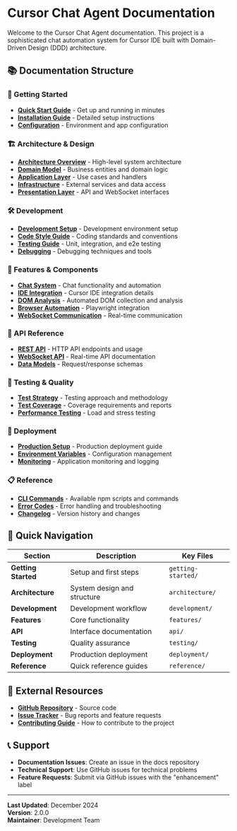 # Cursor Chat Agent Documentation

Welcome to the Cursor Chat Agent documentation. This project is a sophisticated chat automation system for Cursor IDE built with Domain-Driven Design (DDD) architecture.

## 📚 Documentation Structure

### 🚀 Getting Started
- **[Quick Start Guide](getting-started/quick-start.md)** - Get up and running in minutes
- **[Installation Guide](getting-started/installation.md)** - Detailed setup instructions
- **[Configuration](getting-started/configuration.md)** - Environment and app configuration

### 🏗️ Architecture & Design
- **[Architecture Overview](architecture/overview.md)** - High-level system architecture
- **[Domain Model](architecture/domain-model.md)** - Business entities and domain logic
- **[Application Layer](architecture/application-layer.md)** - Use cases and handlers
- **[Infrastructure](architecture/infrastructure.md)** - External services and data access
- **[Presentation Layer](architecture/presentation-layer.md)** - API and WebSocket interfaces

### 🛠️ Development
- **[Development Setup](development/setup.md)** - Development environment setup
- **[Code Style Guide](development/code-style.md)** - Coding standards and conventions
- **[Testing Guide](development/testing.md)** - Unit, integration, and e2e testing
- **[Debugging](development/debugging.md)** - Debugging techniques and tools

### 🔧 Features & Components
- **[Chat System](features/chat-system.md)** - Chat functionality and automation
- **[IDE Integration](features/ide-integration.md)** - Cursor IDE integration details
- **[DOM Analysis](features/dom-analysis.md)** - Automated DOM collection and analysis
- **[Browser Automation](features/browser-automation.md)** - Playwright integration
- **[WebSocket Communication](features/websocket.md)** - Real-time communication

### 📖 API Reference
- **[REST API](api/rest-api.md)** - HTTP API endpoints and usage
- **[WebSocket API](api/websocket-api.md)** - Real-time API documentation
- **[Data Models](api/data-models.md)** - Request/response schemas

### 🧪 Testing & Quality
- **[Test Strategy](testing/strategy.md)** - Testing approach and methodology
- **[Test Coverage](testing/coverage.md)** - Coverage requirements and reports
- **[Performance Testing](testing/performance.md)** - Load and stress testing

### 🚀 Deployment
- **[Production Setup](deployment/production.md)** - Production deployment guide
- **[Environment Variables](deployment/environment.md)** - Configuration management
- **[Monitoring](deployment/monitoring.md)** - Application monitoring and logging

### 📋 Reference
- **[CLI Commands](reference/cli.md)** - Available npm scripts and commands
- **[Error Codes](reference/errors.md)** - Error handling and troubleshooting
- **[Changelog](reference/changelog.md)** - Version history and changes

## 🎯 Quick Navigation

| Section | Description | Key Files |
|---------|-------------|-----------|
| **Getting Started** | Setup and first steps | `getting-started/` |
| **Architecture** | System design and structure | `architecture/` |
| **Development** | Development workflow | `development/` |
| **Features** | Core functionality | `features/` |
| **API** | Interface documentation | `api/` |
| **Testing** | Quality assurance | `testing/` |
| **Deployment** | Production deployment | `deployment/` |
| **Reference** | Quick reference guides | `reference/` |

## 🔗 External Resources

- **[GitHub Repository](https://github.com/your-org/cursor-chat-agent)** - Source code
- **[Issue Tracker](https://github.com/your-org/cursor-chat-agent/issues)** - Bug reports and feature requests
- **[Contributing Guide](CONTRIBUTING.md)** - How to contribute to the project

## 📞 Support

- **Documentation Issues**: Create an issue in the docs repository
- **Technical Support**: Use GitHub issues for technical problems
- **Feature Requests**: Submit via GitHub issues with the "enhancement" label

---

**Last Updated**: December 2024  
**Version**: 2.0.0  
**Maintainer**: Development Team 